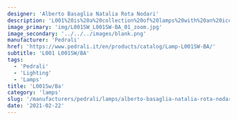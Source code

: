 ```yaml
---
designer: 'Alberto Basaglia Natalia Rota Nodari'
description: 'L001%20is%20a%20collection%20of%20lamps%20with%20an%20iconic%20design%20consisting%20of%20elements%20capable%20of%20creating%20different%20combinations.%20Suspension%20lamp%20with%20two%20injection%20moulded%20polycarbonate%20diffusers%20in%20different%20sizes.'
image_primary: 'img/L001SW_L001SW-BA_01_zoom.jpg'
image_secondary: '../../../images/blank.png'
manufacturer: 'Pedrali'
href: 'https://www.pedrali.it/en/products/catalog/Lamp-L001SW-BA/'
subtitle: 'L001 L001SW/BA'
tags:
  - 'Pedrali'
  - 'Lighting'
  - 'Lamps'
title: 'L001Sw/Ba'
category: 'lamps'
slug: '/manufacturers/pedrali/lamps/alberto-basaglia-natalia-rota-nodari-l-001-sw-ba'
date: '2021-02-22'
---
```

